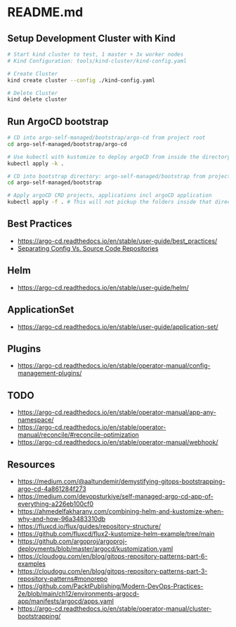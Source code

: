 # README.md

## Setup Development Cluster with Kind

```sh
# Start kind cluster to test, 1 master + 3x worker nodes
# Kind Configuration: tools/kind-cluster/kind-config.yaml

# Create Cluster
kind create cluster --config ./kind-config.yaml

# Delete Cluster
kind delete cluster
```

## Run ArgoCD bootstrap

```sh
# CD into argo-self-managed/bootstrap/argo-cd from project root
cd argo-self-managed/bootstrap/argo-cd

# Use kubectl with kustomize to deploy argoCD from inside the directory
kubectl apply -k .

# CD into bootstrap directory: argo-self-managed/bootstrap from project root
cd argo-self-managed/bootstrap

# Apply argoCD CRD projects, applications incl argoCD application
kubectl apply -f . # This will not pickup the folders inside that directory
```

## Best Practices

- https://argo-cd.readthedocs.io/en/stable/user-guide/best_practices/
- [Separating Config Vs. Source Code Repositories](https://argo-cd.readthedocs.io/en/stable/user-guide/best_practices/#separating-config-vs-source-code-repositories)

## Helm

- https://argo-cd.readthedocs.io/en/stable/user-guide/helm/

## ApplicationSet

- https://argo-cd.readthedocs.io/en/stable/user-guide/application-set/

## Plugins

- https://argo-cd.readthedocs.io/en/stable/operator-manual/config-management-plugins/

## TODO

- https://argo-cd.readthedocs.io/en/stable/operator-manual/app-any-namespace/
- https://argo-cd.readthedocs.io/en/stable/operator-manual/reconcile/#reconcile-optimization
- https://argo-cd.readthedocs.io/en/stable/operator-manual/webhook/

## Resources

- https://medium.com/@aaltundemir/demystifying-gitops-bootstrapping-argo-cd-4a861284f273
- https://medium.com/devopsturkiye/self-managed-argo-cd-app-of-everything-a226eb100cf0
- https://ahmedelfakharany.com/combining-helm-and-kustomize-when-why-and-how-96a3483310db
- https://fluxcd.io/flux/guides/repository-structure/
- https://github.com/fluxcd/flux2-kustomize-helm-example/tree/main
- https://github.com/argoproj/argoproj-deployments/blob/master/argocd/kustomization.yaml
- https://cloudogu.com/en/blog/gitops-repository-patterns-part-6-examples
- https://cloudogu.com/en/blog/gitops-repository-patterns-part-3-repository-patterns#monorepo
- https://github.com/PacktPublishing/Modern-DevOps-Practices-2e/blob/main/ch12/environments-argocd-app/manifests/argocd/apps.yaml
- https://argo-cd.readthedocs.io/en/stable/operator-manual/cluster-bootstrapping/